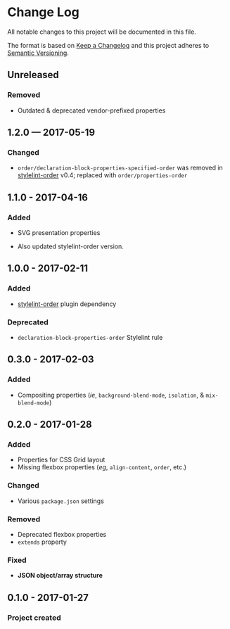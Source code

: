 # Change Log
All notable changes to this project will be documented in this file.

The format is based on [Keep a Changelog](http://keepachangelog.com/)
and this project adheres to [Semantic Versioning](http://semver.org/).

## Unreleased
### Removed
- Outdated & deprecated vendor-prefixed properties


## 1.2.0 — 2017-05-19
### Changed
- `order/declaration-block-properties-specified-order` was removed in [stylelint-order] v0.4; replaced with `order/properties-order`


## 1.1.0 - 2017-04-16
### Added
- SVG presentation properties

- Also updated stylelint-order version.


## 1.0.0 - 2017-02-11
### Added
- [stylelint-order] plugin dependency

### Deprecated
- `declaration-block-properties-order` Stylelint rule

[stylelint-order]: https://github.com/hudochenkov/stylelint-order


## 0.3.0 - 2017-02-03
### Added
- Compositing properties (_ie_, `background-blend-mode`, `isolation`, & `mix-blend-mode`)


## 0.2.0 - 2017-01-28
### Added
- Properties for CSS Grid layout
- Missing flexbox properties (_eg_, `align-content`, `order`, etc.)

### Changed
- Various `package.json` settings

### Removed
- Deprecated flexbox properties
- `extends` property 

### Fixed
- **JSON object/array structure**


## 0.1.0 - 2017-01-27
### Project created
